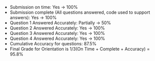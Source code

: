 - Submission on time: Yes -> 100%
- Submission complete (All questions answered, code used to support answers): Yes -> 100%
- Question 1 Answered Accurately: Partially -> 50%
- Question 2 Answered Accurately: Yes -> 100%
- Question 3 Answered Accurately: Yes -> 100% 
- Question 4 Answered Accurately: Yes -> 100% 
- Cumulative Accuracy for questions: 87.5%
- Final Grade for Orientation is 1/3(On Time + Complete + Accuracy) = 95.8%
